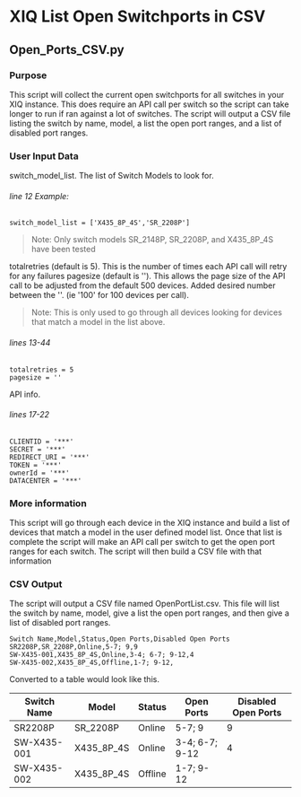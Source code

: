 # XIQ List Open Switchports in CSV
## Open_Ports_CSV.py
### Purpose
This script will collect the current open switchports for all switches in your XIQ instance. This does require an API call per switch so the script can take longer to run if ran against a lot of switches. The script will output a CSV file listing the switch by name, model, a list the open port ranges, and a list of disabled port ranges.

### User Input Data

switch_model_list. The list of Switch Models to look for.

###### line 12 Example:
```
switch_model_list = ['X435_8P_4S','SR_2208P']
```
> Note: Only switch models SR_2148P, SR_2208P, and X435_8P_4S have been tested

totalretries (default is 5). This is the number of times each API call will retry for any failures
pagesize (default is ''). This allows the page size of the API call to be adjusted from the default 500 devices. Added desired number between the ''. (ie '100' for 100 devices per call). 
> Note: This is only used to go through all devices looking for devices that match a model in the list above.

###### lines 13-44
```
totalretries = 5
pagesize = ''
```

API info.

###### lines 17-22
```
CLIENTID = '***'
SECRET = '***'
REDIRECT_URI = '***'
TOKEN = '***'
ownerId = '***'
DATACENTER = '***'
```


### More information
This script will go through each device in the XIQ instance and build a list of devices that match a model in the user defined model list. Once that list is complete the script will make an API call per switch to get the open port ranges for each switch. The script will then build a CSV file with that information

### CSV Output

The script will output a CSV file named OpenPortList.csv. This file will list the switch by name, model, give a list the open port ranges, and then give a list of disabled port ranges.
```
Switch Name,Model,Status,Open Ports,Disabled Open Ports
SR2208P,SR_2208P,Online,5-7; 9,9
SW-X435-001,X435_8P_4S,Online,3-4; 6-7; 9-12,4
SW-X435-002,X435_8P_4S,Offline,1-7; 9-12,
```
Converted to a table would look like this.

 **Switch Name** | **Model**  | **Status** | **Open Ports** | **Disabled Open Ports** 
-----------------|------------|------------|----------------|-------------------------
 SR2208P         | SR_2208P   | Online     | 5-7; 9         | 9                       
 SW-X435-001     | X435_8P_4S | Online     | 3-4; 6-7; 9-12 | 4                       
 SW-X435-002     | X435_8P_4S | Offline    | 1-7; 9-12      |                         


